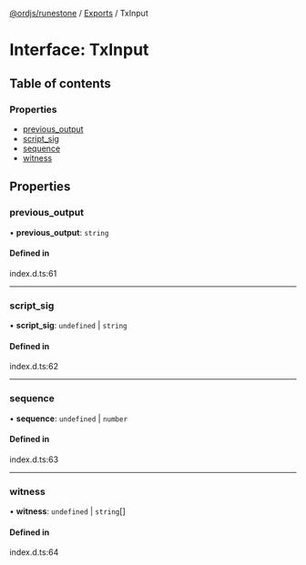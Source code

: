[@ordjs/runestone](../README.md) / [Exports](../modules.md) / TxInput

# Interface: TxInput

## Table of contents

### Properties

- [previous\_output](TxInput.md#previous_output)
- [script\_sig](TxInput.md#script_sig)
- [sequence](TxInput.md#sequence)
- [witness](TxInput.md#witness)

## Properties

### previous\_output

• **previous\_output**: `string`

#### Defined in

index.d.ts:61

___

### script\_sig

• **script\_sig**: `undefined` \| `string`

#### Defined in

index.d.ts:62

___

### sequence

• **sequence**: `undefined` \| `number`

#### Defined in

index.d.ts:63

___

### witness

• **witness**: `undefined` \| `string`[]

#### Defined in

index.d.ts:64
